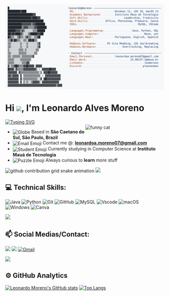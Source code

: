 <a href="https://github.com/pleomoreno/pleomoreno">
  <picture>
    <source media="(prefers-color-scheme: dark)" srcset="https://github.com/pleomoreno/pleomoreno/blob/main/dark_mode.svg">
    <img alt="Leonardo Moreno's GitHub Profile README" src="https://github.com/pleomoreno/pleomoreno/blob/main/light_mode.svg">
  </picture>
</a>

<h1 align="left">Hi <img src="https://raw.githubusercontent.com/kaueMarques/kaueMarques/master/hi.gif" height="30px">, I'm Leonardo Alves Moreno</h1>

<a href="https://git.io/typing-svg">
  <img src="https://readme-typing-svg.demolab.com?font=Fira+Code&pause=1000&color=EE4B2B&width=435&lines=Computer+Science+Student+at+IMT;%22Stay+hungry,+stay+foolish.%22;There's+always+room+for+improvement." alt="Typing SVG" />
</a>

<div>
  <img src="https://github.com/user-attachments/assets/fcac48fa-b793-4a74-b353-c4c2b6669d9b" width="250px" align="right" alt="funny cat"/>
</div>

<ul>
  <li>
    <img src="https://raw.githubusercontent.com/Tarikul-Islam-Anik/Animated-Fluent-Emojis/master/Emojis/Travel%20and%20places/Globe%20Showing%20Americas.png" alt="Globe" width="25px" align="center" /> Based in <strong>São Caetano do Sul, São Paulo, Brazil</strong>
  </li>
  <li>
    <img src="https://raw.githubusercontent.com/Tarikul-Islam-Anik/Animated-Fluent-Emojis/master/Emojis/Objects/E-Mail.png" alt="Email Emoji" width="25px" align="center" /> Contact me @: <a href="leonardoa.moreno07@gmail.com"><strong>leonardoa.moreno07@gmail.com</strong></a>
  </li>
  <li>
    <img src="https://raw.githubusercontent.com/Tarikul-Islam-Anik/Animated-Fluent-Emojis/master/Emojis/People%20with%20professions/Technologist%20Light%20Skin%20Tone.png" alt="Student Emoji" width="25px" align="center" /> Currently studying in Computer Science at <strong>Instituto Mauá de Tecnologia</strong>
  </li>
  <li>
    <img src="https://raw.githubusercontent.com/Tarikul-Islam-Anik/Animated-Fluent-Emojis/master/Emojis/Activities/Puzzle%20Piece.png" alt="Puzzle Emoji" width="25px" align="center" /> Always curious to <strong>learn</strong> more stuff
  </li>
</ul>

<picture>
    <source media="(prefers-color-scheme: dark)" srcset="https://raw.githubusercontent.com/pleomoreno/pleomoreno/output/github-contribution-grid-snake-dark.svg">
    <source media ="(prefers-color-scheme: light)" srcset="https://raw.githubusercontent.com/pleomoreno/pleomoreno/output/github-contribution-grid-snake.svg">
    <img alt="github contribution grid snake animation" src="https://raw.githubusercontent.com/pleomoreno/pleomoreno/output/github-contribution-grid-snake.svg">
</picture>

<img src="https://user-images.githubusercontent.com/73097560/115834477-dbab4500-a447-11eb-908a-139a6edaec5c.gif">

## 💻 Technical Skills:  

![Java](https://img.shields.io/badge/java-%23ED8B00.svg?style=for-the-badge&logo=openjdk&logoColor=white)
![Python](https://img.shields.io/badge/python-3670A0?style=for-the-badge&logo=python&logoColor=ffdd54)
![Git](https://img.shields.io/badge/git-%23F05033.svg?style=for-the-badge&logo=git&logoColor=white)
![GitHub](https://img.shields.io/badge/github-%23121011.svg?style=for-the-badge&logo=github&logoColor=white)
![MySQL](https://img.shields.io/badge/mysql-4479A1.svg?style=for-the-badge&logo=mysql&logoColor=white)
![Vscode](https://img.shields.io/badge/Vscode-007ACC?style=for-the-badge&logo=visual-studio-code&logoColor=white)
![macOS](https://img.shields.io/badge/mac%20os-000000?style=for-the-badge&logo=macos&logoColor=F0F0F0)
![Windows](https://img.shields.io/badge/Windows-0078D6?style=for-the-badge&logo=windows&logoColor=white)
![Canva](https://img.shields.io/badge/Canva-%2300C4CC.svg?&style=for-the-badge&logo=Canva&logoColor=white)

<img src="https://user-images.githubusercontent.com/73097560/115834477-dbab4500-a447-11eb-908a-139a6edaec5c.gif">

##  📫 Social Medias/Contact: 
    
<a href="https://www.instagram.com/pleomoreno/" target="_blank"><img src="https://img.shields.io/badge/-Instagram-%23E4405F?style=for-the-badge&logo=instagram&logoColor=white" target="_blank"></a>
<a href="https://www.linkedin.com/in/leomoreno/" target="_blank"><img src="https://img.shields.io/badge/-LinkedIn-%230077B5?style=for-the-badge&logo=linkedin&logoColor=white" target="_blank"></a>
[![Gmail](https://img.shields.io/badge/Gmail-333333?style=for-the-badge&logo=gmail&logoColor=red)](mailto:leonardoa.moreno07@gmail.com)

<img src="https://user-images.githubusercontent.com/73097560/115834477-dbab4500-a447-11eb-908a-139a6edaec5c.gif">

## ⚙️ GitHub Analytics

  [![Leonardo Moreno's GitHub stats](https://github-readme-stats.vercel.app/api?username=pleomoreno&show_icons=true&theme=github_dark&include_all_commits=true&count_private=true)](https://github.com/pleomoreno/github-readme-stats)
  [![Top Langs](https://github-readme-stats.vercel.app/api/top-langs/?username=BrenoAugustoOG&hide_progress=true&theme=github_dark)](https://github.com/pleomoreno/github-readme-stats)
